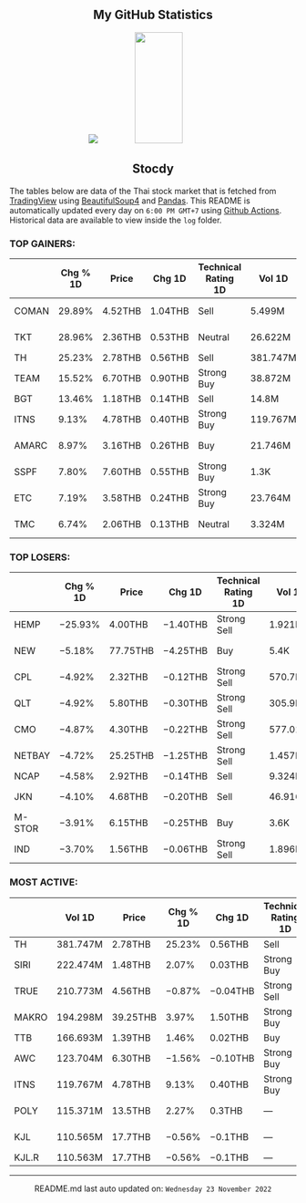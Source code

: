 <div align="center">

## My GitHub Statistics
<img src="https://github-readme-streak-stats.herokuapp.com/?user=nopnopwei&theme=black-ice&hide_border=true&stroke=0000&background=0D1117&ring=FFE573&fire=FF8623&currStreakLabel=FF8623" />
<img width="41%" height="195px" src="https://github-readme-stats.vercel.app/api/top-langs/?username=nopnopwei&layout=compact&hide_border=true&title_color=FEE473&text_color=FFFFFF&bg_color=0d1117" />
    
## Stocdy
<div align="left">

The tables below are data of the Thai stock market that is fetched from [TradingView](https://www.tradingview.com/markets/stocks-thailand/market-movers-all-stocks/) using [BeautifulSoup4](https://www.crummy.com/software/BeautifulSoup/bs4/doc/) and [Pandas](https://pandas.pydata.org). This README is automatically updated every day on `6:00 PM GMT+7` using [Github Actions](https://www.tradingview.com/markets/stocks-thailand/market-movers-all-stocks/). Historical data are available to view inside the `log` folder.
### TOP GAINERS:
|       | Chg % 1D   | Price   | Chg 1D   | Technical Rating 1D   | Vol 1D   | Volume * Price 1D   | Market cap   | P/E(TTM)   | EPS(TTM)   | Sector                 | Sector Chg % 1D   |
|-------|------------|---------|----------|-----------------------|----------|---------------------|--------------|------------|------------|------------------------|-------------------|
| COMAN | 29.89%     | 4.52THB | 1.04THB  | Sell                  | 5.499M   | 24.857M             | 466.32MTHB   | —          | −0.14THB   | Technology Services    | +1.01%            |
| TKT   | 28.96%     | 2.36THB | 0.53THB  | Neutral               | 26.622M  | 62.828M             | 435.137MTHB  | 13.60      | 0.14THB    | Producer Manufacturing | +0.50%            |
| TH    | 25.23%     | 2.78THB | 0.56THB  | Sell                  | 381.747M | 1.061B              | 2.142BTHB    | 12.12      | 0.18THB    | Finance                | +0.06%            |
| TEAM  | 15.52%     | 6.70THB | 0.90THB  | Strong Buy            | 38.872M  | 260.441M            | 3.695BTHB    | 15.23      | 0.38THB    | Electronic Technology  | +0.46%            |
| BGT   | 13.46%     | 1.18THB | 0.14THB  | Sell                  | 14.8M    | 17.463M             | 378.061MTHB  | —          | −0.04THB   | Retail Trade           | −0.41%            |
| ITNS  | 9.13%      | 4.78THB | 0.40THB  | Strong Buy            | 119.767M | 572.485M            | —            | —          | —          | Technology Services    | +1.01%            |
| AMARC | 8.97%      | 3.16THB | 0.26THB  | Buy                   | 21.746M  | 68.716M             | 1.218BTHB    | —          | —          | Commercial Services    | +0.80%            |
| SSPF  | 7.80%      | 7.60THB | 0.55THB  | Strong Buy            | 1.3K     | 9.88K               | 1.177BTHB    | 35.39      | 0.20THB    | Finance                | +0.06%            |
| ETC   | 7.19%      | 3.58THB | 0.24THB  | Strong Buy            | 23.764M  | 85.073M             | 7.482BTHB    | 41.70      | 0.08THB    | Utilities              | +0.70%            |
| TMC   | 6.74%      | 2.06THB | 0.13THB  | Neutral               | 3.324M   | 6.847M              | 885.433MTHB  | 12.80      | 0.15THB    | Producer Manufacturing | +0.50%            |
### TOP LOSERS:
|        | Chg % 1D   | Price    | Chg 1D   | Technical Rating 1D   | Vol 1D   | Volume * Price 1D   | Market cap   | P/E(TTM)   | EPS(TTM)   | Sector              | Sector Chg % 1D   |
|--------|------------|----------|----------|-----------------------|----------|---------------------|--------------|------------|------------|---------------------|-------------------|
| HEMP   | −25.93%    | 4.00THB  | −1.40THB | Strong Sell           | 1.921M   | 7.686M              | 1.921BTHB    | —          | −0.11THB   | Consumer Services   | −0.04%            |
| NEW    | −5.18%     | 77.75THB | −4.25THB | Buy                   | 5.4K     | 419.85K             | 820MTHB      | 8.95       | 9.16THB    | Health Services     | +0.12%            |
| CPL    | −4.92%     | 2.32THB  | −0.12THB | Strong Sell           | 570.7K   | 1.324M              | 1.073BTHB    | 22.63      | 0.11THB    | Process Industries  | +0.00%            |
| QLT    | −4.92%     | 5.80THB  | −0.30THB | Strong Sell           | 305.9K   | 1.774M              | 601.268MTHB  | 14.62      | 0.42THB    | Industrial Services | +0.14%            |
| CMO    | −4.87%     | 4.30THB  | −0.22THB | Strong Sell           | 577.016K | 2.481M              | 1.27BTHB     | —          | −0.20THB   | Commercial Services | +0.80%            |
| NETBAY | −4.72%     | 25.25THB | −1.25THB | Strong Sell           | 1.457M   | 36.78M              | 5.3BTHB      | 34.27      | 0.77THB    | Technology Services | +1.01%            |
| NCAP   | −4.58%     | 2.92THB  | −0.14THB | Sell                  | 9.324M   | 27.226M             | 4.131BTHB    | 18.78      | 0.16THB    | Finance             | +0.06%            |
| JKN    | −4.10%     | 4.68THB  | −0.20THB | Sell                  | 46.916M  | 219.567M            | 3.142BTHB    | 35.62      | 0.18THB    | Consumer Services   | −0.04%            |
| M-STOR | −3.91%     | 6.15THB  | −0.25THB | Buy                   | 3.6K     | 22.14K              | 389.12MTHB   | 20.10      | 0.32THB    | Miscellaneous       | −0.45%            |
| IND    | −3.70%     | 1.56THB  | −0.06THB | Strong Sell           | 1.896M   | 2.958M              | 567MTHB      | 10.41      | 0.16THB    | Industrial Services | +0.14%            |
### MOST ACTIVE:
|       | Vol 1D   | Price    | Chg % 1D   | Chg 1D   | Technical Rating 1D   | Volume * Price 1D   | Market cap   | P/E(TTM)   | EPS(TTM)   | Sector                 | Sector Chg % 1D   |
|-------|----------|----------|------------|----------|-----------------------|---------------------|--------------|------------|------------|------------------------|-------------------|
| TH    | 381.747M | 2.78THB  | 25.23%     | 0.56THB  | Sell                  | 1.061B              | 2.142BTHB    | 12.12      | 0.18THB    | Finance                | +0.06%            |
| SIRI  | 222.474M | 1.48THB  | 2.07%      | 0.03THB  | Strong Buy            | 329.262M            | 21.584BTHB   | 8.72       | 0.17THB    | Finance                | +0.06%            |
| TRUE  | 210.773M | 4.56THB  | −0.87%     | −0.04THB | Strong Sell           | 961.123M            | 153.383BTHB  | —          | −0.15THB   | Communications         | +0.25%            |
| MAKRO | 194.298M | 39.25THB | 3.97%      | 1.50THB  | Strong Buy            | 7.626B              | 399.407BTHB  | 20.40      | 1.85THB    | Retail Trade           | −0.41%            |
| TTB   | 166.693M | 1.39THB  | 1.46%      | 0.02THB  | Buy                   | 231.703M            | 132.373BTHB  | 10.13      | 0.14THB    | Finance                | +0.06%            |
| AWC   | 123.704M | 6.30THB  | −1.56%     | −0.10THB | Strong Buy            | 779.337M            | 204.805BTHB  | 59.98      | 0.11THB    | Finance                | +0.06%            |
| ITNS  | 119.767M | 4.78THB  | 9.13%      | 0.40THB  | Strong Buy            | 572.485M            | —            | —          | —          | Technology Services    | +1.01%            |
| POLY  | 115.371M | 13.5THB  | 2.27%      | 0.3THB   | —                     | 1.558B              | 5.94BTHB     | —          | —          | Process Industries     | +0.00%            |
| KJL   | 110.565M | 17.7THB  | −0.56%     | −0.1THB  | —                     | 1.957B              | 2.065BTHB    | —          | —          | Producer Manufacturing | +0.50%            |
| KJL.R | 110.563M | 17.7THB  | −0.56%     | −0.1THB  | —                     | 1.957B              | —            | —          | —          | —                      | -                 |
<hr>
<div align="center">

README.md last auto updated on: `Wednesday 23 November 2022`
<br>
</div>
    
